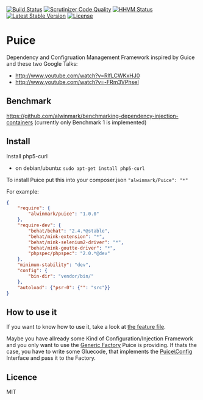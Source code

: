 [![Build Status](https://travis-ci.org/alwinmark/Puice.png?branch=master)](https://travis-ci.org/alwinmark/Puice)
[![Scrutinizer Code Quality](https://scrutinizer-ci.com/g/alwinmark/Puice/badges/quality-score.png?s=657ed43434b91c44e677ae7aadbca01e6cd42643)](https://scrutinizer-ci.com/g/alwinmark/Puice/)
[![HHVM Status](http://hhvm.h4cc.de/badge/alwinmark/puice.png)](http://hhvm.h4cc.de/package/alwinmark/puice)
[![Latest Stable Version](https://poser.pugx.org/alwinmark/puice/v/stable.png)](https://packagist.org/packages/alwinmark/puice)
[![License](https://poser.pugx.org/alwinmark/puice/license.png)](https://packagist.org/packages/alwinmark/puice)

Puice
=====

Dependency and Configruation Management Framework inspired by Guice and these two Google Talks:
 - http://www.youtube.com/watch?v=RlfLCWKxHJ0
 - http://www.youtube.com/watch?v=-FRm3VPhseI

Benchmark
---------

https://github.com/alwinmark/benchmarking-dependency-injection-containers (currently only Benchmark 1 is implemented)

Install
-------

Install php5-curl

* on debian/ubuntu: `sudo apt-get install php5-curl`

To install Puice put this into your composer.json
`"alwinmark/Puice": "*"`

For example: 
```json
{
    "require": {
        "alwinmark/puice": "1.0.0"
    },
    "require-dev": {
        "behat/behat": "2.4.*@stable",
        "behat/mink-extension": "*",
        "behat/mink-selenium2-driver": "*",
        "behat/mink-goutte-driver": "*",
        "phpspec/phpspec": "2.0.*@dev"
    },
    "minimum-stability": "dev",
    "config": {
        "bin-dir": "vendor/bin/"
    },
    "autoload": {"psr-0": {"": "src"}}
}
```

How to use it
-------------

If you want to know how to use it, take a look at [the feature file](features/puice.feature).

Maybe you have allready some Kind of Configuration/Injection Framework and you only want to use the [Generic Factory](src/Puice/Factory.php) Puice is providing. If thats the case, you have to write some Gluecode, that implements the [Puice\Config](src/Puice/Config.php) Interface and pass it to the Factory.

Licence
--------

MIT
